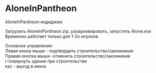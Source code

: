 # AloneInPantheon
AloneInPantheon индиджем  

Загрузить AloneInPantheon.zip, разархивировать, запустить Alone.exe
Временно работает только для 1-2х игроков.

Основное управление:  
Левая кнока мыши - подтвердить строительство/заклинание  
Правая кнопка мыши -отменить строительство/заклинание  
r-повернуть здание при строительстве  
esc - выход в меню  
